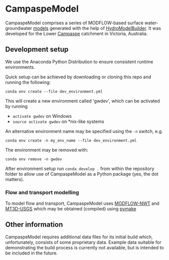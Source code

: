 # CampaspeModel

CampaspeModel comprises a series of MODFLOW-based surface water-groundwater [models](https://github.com/daniel-partington/CampaspeModel/tree/master/CampaspeModel/models) generated with the help of [HydroModelBuilder](https://github.com/daniel-partington/HydroModelBuilder).
It was developed for the Lower [Campaspe](https://www.mdba.gov.au/discover-basin/catchments/campaspe) catchment in Victoria, Australia.

## Development setup
We use the Anaconda Python Distribution to ensure consistent runtime environments.

Quick setup can be achieved by downloading or cloning this repo and running the following:

`conda env create --file dev_environment.yml`

This will create a new environment called 'gwdev', which can be activated by running

* `activate gwdev` on Windows
* `source activate gwdev` on *nix-like systems

An alternative environment name may be specified using the `-n` switch, e.g.

`conda env create -n my_env_name --file dev_environment.yml`

The environment may be removed with:

`conda env remove -n gwdev`

After environment setup run `conda develop .` from within the repository folder to allow use of CampaspeModel as a Python package (yes, the dot matters).

### Flow and transport modelling

To model flow and transport, CampaspeModel uses [MODFLOW-NWT](https://water.usgs.gov/ogw/modflow-nwt/) and [MT3D-USGS](https://water.usgs.gov/ogw/mt3d-usgs/) which may be obtained (compiled) using [pymake](https://github.com/modflowpy/pymake)


## Other information
CampaspeModel requires additional data files for its initial build which, unfortunately, consists of some proprietary data. Example data suitable for demonstrating the build process is currently not available, but is intended to be included in the future.
